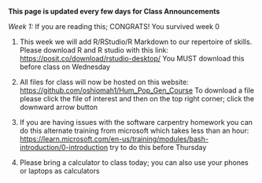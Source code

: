 **This page is updated every few days for Class Announcements**

*Week 1:*
If you are reading this; CONGRATS! You survived week 0

1) This week we will add R/RStudio/R Markdown to our repertoire of skills. Please download R and R studio with this link: https://posit.co/download/rstudio-desktop/
You MUST download this before class on Wednesday

2) All files for class will now be hosted on this website: https://github.com/oshiomah1/Hum_Pop_Gen_Course
   To download a file please click the file of interest and then on the top right corner; click the downward arrow button

3) If you are having issues with the software carpentry homework you can do this alternate training from microsoft which takes less than an hour: https://learn.microsoft.com/en-us/training/modules/bash-introduction/0-introduction  try to do this before Thursday

4) Please bring a calculator to class today; you can also use your phones or laptops as calculators
